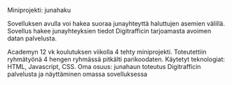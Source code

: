 Miniprojekti: junahaku

Sovelluksen avulla voi hakea suoraa junayhteyttä haluttujen asemien välillä. 
Sovellus hakee junayhteyksien tiedot Digitrafficin tarjoamasta avoimen datan palvelusta.

Academyn 12 vk koulutuksen viikolla 4 tehty miniprojekti. Toteutettiin ryhmätyönä 4 hengen ryhmässä pitkälti parikoodaten.
Käytetyt teknologiat: HTML, Javascript, CSS. 
Oma osuus: junahaun toteutus Digitrafficin palvelusta ja näyttäminen omassa sovelluksessa
